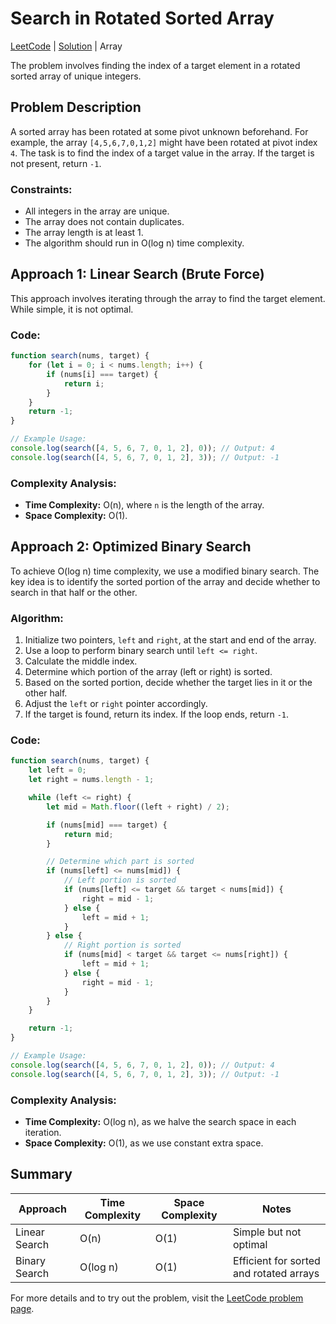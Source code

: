 # Search in Rotated Sorted Array

[LeetCode](https://leetcode.com/problems/search-in-rotated-sorted-array/) 
|
[Solution](33_search-in-rotated-sorted-array.js)
|
Array 

The problem involves finding the index of a target element in a rotated sorted array of unique integers.

## Problem Description

A sorted array has been rotated at some pivot unknown beforehand. For example, the array `[4,5,6,7,0,1,2]` might have been rotated at pivot index `4`. The task is to find the index of a target value in the array. If the target is not present, return `-1`.

### Constraints:
- All integers in the array are unique.
- The array does not contain duplicates.
- The array length is at least 1.
- The algorithm should run in O(log n) time complexity.

## Approach 1: Linear Search (Brute Force)

This approach involves iterating through the array to find the target element. While simple, it is not optimal.

### Code:
```javascript
function search(nums, target) {
    for (let i = 0; i < nums.length; i++) {
        if (nums[i] === target) {
            return i;
        }
    }
    return -1;
}

// Example Usage:
console.log(search([4, 5, 6, 7, 0, 1, 2], 0)); // Output: 4
console.log(search([4, 5, 6, 7, 0, 1, 2], 3)); // Output: -1
```

### Complexity Analysis:
- **Time Complexity:** O(n), where `n` is the length of the array.
- **Space Complexity:** O(1).

## Approach 2: Optimized Binary Search

To achieve O(log n) time complexity, we use a modified binary search. The key idea is to identify the sorted portion of the array and decide whether to search in that half or the other.

### Algorithm:
1. Initialize two pointers, `left` and `right`, at the start and end of the array.
2. Use a loop to perform binary search until `left <= right`.
3. Calculate the middle index.
4. Determine which portion of the array (left or right) is sorted.
5. Based on the sorted portion, decide whether the target lies in it or the other half.
6. Adjust the `left` or `right` pointer accordingly.
7. If the target is found, return its index. If the loop ends, return `-1`.

### Code:
```javascript
function search(nums, target) {
    let left = 0;
    let right = nums.length - 1;

    while (left <= right) {
        let mid = Math.floor((left + right) / 2);

        if (nums[mid] === target) {
            return mid;
        }

        // Determine which part is sorted
        if (nums[left] <= nums[mid]) {
            // Left portion is sorted
            if (nums[left] <= target && target < nums[mid]) {
                right = mid - 1;
            } else {
                left = mid + 1;
            }
        } else {
            // Right portion is sorted
            if (nums[mid] < target && target <= nums[right]) {
                left = mid + 1;
            } else {
                right = mid - 1;
            }
        }
    }

    return -1;
}

// Example Usage:
console.log(search([4, 5, 6, 7, 0, 1, 2], 0)); // Output: 4
console.log(search([4, 5, 6, 7, 0, 1, 2], 3)); // Output: -1
```

### Complexity Analysis:
- **Time Complexity:** O(log n), as we halve the search space in each iteration.
- **Space Complexity:** O(1), as we use constant extra space.

## Summary

| Approach             | Time Complexity | Space Complexity | Notes                              |
|----------------------|-----------------|------------------|------------------------------------|
| Linear Search        | O(n)           | O(1)             | Simple but not optimal             |
| Binary Search        | O(log n)       | O(1)             | Efficient for sorted and rotated arrays |

For more details and to try out the problem, visit the [LeetCode problem page](https://leetcode.com/problems/search-in-rotated-sorted-array/).
